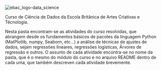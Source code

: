 ![ebac_logo-data_science](https://github.com/LucRib9/Ciencia_de_Dados_EBAC/assets/127044748/83baba6a-a2d6-47d2-a5ef-bd7e5ce7b7a7)

Curso de Ciência de Dados da Escola Britânica de Artes Criativas e Técnologia.

Nesta pasta encontram-se as atividades do curso resolvidas, que abrangem desde os fundamentos básicos de pacotes da linguagem Python (MatPlotlib, numpy,
Seaborn, etc...) a análise de técnicas de ajustes de dados, sejam regressões lineares, regressões logísticas, Árvores de regressão e outros. O assunto de 
cada atividade encontra-se no nome da pasta, que é o mesmo do módulo do curso e no arquivo README dentro de cada uma, que também descreven cada atividade 
brevemente.
